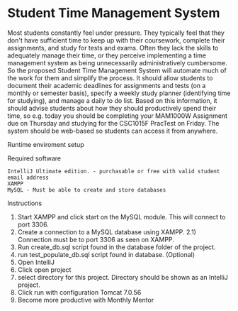 # Student Time Management System
Most students constantly feel under pressure. They typically feel that they don't have sufficient time to
keep up with their coursework, complete their assignments, and study for tests and exams. Often they
lack the skills to adequately manage their time, or they perceive implementing a time management
system as being unnecessarily administratively cumbersome. So the proposed Student Time Management
System will automate much of the work for them and simplify the process. It should allow students to
document their academic deadlines for assignments and tests (on a monthly or semester basis), specify a
weekly study planner (identifying time for studying), and manage a daily to do list. Based on this
information, it should advise students about how they should productively spend their time, so e.g. today
you should be completing your MAM1000W Assignment due on Thursday and studying for the
CSC1015F PracTest on Friday. The system should be web-based so students can access it from anywhere.


Runtime enviroment setup

Required software
	
	IntelliJ Ultimate edition. - purchasable or free with valid student email address
	XAMPP
	MySQL - Must be able to create and store databases

Instructions
	
1) Start XAMPP and click start on the MySQL module. This will connect to port 3306.
2) Create a connection to a MySQL database using XAMPP.	
2.1) Connection must be to port 3306 as seen on XAMPP.
3) Run create_db.sql script found in the database folder of the project.
4) run test_populate_db.sql script found in database. (Optional)
5) Open IntelliJ
6) Click open project
7) select directory for this project.
	Directory should be shown as an IntelliJ project.
8) Click run with configuration Tomcat 7.0.56
9) Become more productive with Monthly Mentor